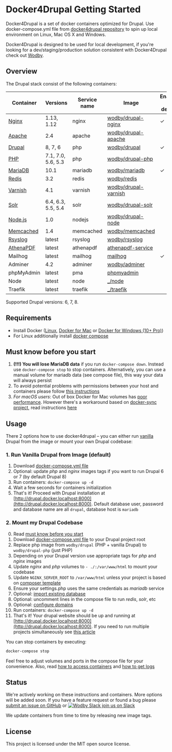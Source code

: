 # Docker4Drupal Getting Started

Docker4Drupal is a set of docker containers optimized for Drupal. Use docker-compose.yml file from [docker4drupal repository](https://github.com/wodby/docker4drupal) to spin up local environment on Linux, Mac OS X and Windows. 

Docker4Drupal is designed to be used for local development, if you're looking for a dev/staging/production solution consistent with Docker4Drupal check out [Wodby](https://wodby.com). 

## Overview

The Drupal stack consist of the following containers:

[wodby/drupal-nginx]: https://github.com/wodby/drupal-nginx
[wodby/drupal-apache]: https://github.com/wodby/drupal-apache
[wodby/drupal]: https://github.com/wodby/drupal
[wodby/drupal-php]: https://github.com/wodby/drupal-php
[wodby/mariadb]: https://github.com/wodby/mariadb
[wodby/redis]: https://github.com/wodby/redis
[wodby/drupal-varnish]: https://github.com/wodby/drupal-varnish
[wodby/drupal-solr]: https://github.com/wodby/drupal-solr
[wodby/drupal-node]: https://github.com/wodby/drupal-node
[wodby/memcached]: https://github.com/wodby/memcached
[wodby/rsyslog]: https://hub.docker.com/r/wodby/rsyslog
[athenapdf-service]: https://hub.docker.com/r/arachnysdocker/athenapdf-service
[mailhog]: https://hub.docker.com/r/mailhog/mailhog
[wodby/adminer]: https://hub.docker.com/r/wodby/adminer
[phpmyadmin]: https://hub.docker.com/r/phpmyadmin/phpmyadmin
[_/node]: https://hub.docker.com/_/node
[_/traefik]: https://hub.docker.com/_/traefik

| Container | Versions | Service name | Image | Enabled by default |
| --------- | -------- | ------------ | ----- | ------------------ |
| [Nginx](containers/nginx.md)         | 1.13, 1.12         | nginx     | [wodby/drupal-nginx]   | ✓ |
| [Apache](containers/apache.md)       | 2.4                | apache    | [wodby/drupal-apache]  |   |
| [Drupal](containers/drupal.md)       | 8, 7, 6            | php       | [wodby/drupal]         | ✓ |
| [PHP](containers/php.md)             | 7.1, 7.0, 5.6, 5.3 | php       | [wodby/drupal-php]     |   |
| [MariaDB](containers/mariadb.md)     | 10.1               | mariadb   | [wodby/mariadb]        | ✓ |
| [Redis](containers/redis.md)         | 3.2                | redis     | [wodby/redis]          |   |
| [Varnish](containers/varnish.md)     | 4.1                | varnish   | [wodby/drupal-varnish] |   |
| [Solr](containers/solr.md)           | 6.4, 6.3, 5.5, 5.4 | solr      | [wodby/drupal-solr]    |   |
| [Node.js](containers/nodejs.md)      | 1.0                | nodejs    | [wodby/drupal-node]    |   |
| [Memcached](containers/memcached.md) | 1.4                | memcached | [wodby/memcached]      |   |
| [Rsyslog](containers/rsyslog)        | latest             | rsyslog   | [wodby/rsyslog]        |   |
| [AthenaPDF](containers/athenapdf.md) | latest             | athenapdf | [athenapdf-service]    |   |
| Mailhog                              | latest             | mailhog   | [mailhog]              | ✓ |
| Adminer                              | 4.2                | adminer   | [wodby/adminer]        |   |
| phpMyAdmin                           | latest             | pma       | [phpmyadmin]           |   |
| Node                                 | latest             | node      | [_/node]               |   |
| Traefik                              | latest             | traefik   | [_/traefik]            |   |

Supported Drupal versions: 6, 7, 8.

## Requirements

* Install Docker ([Linux](https://docs.docker.com/engine/installation), [Docker for Mac](https://docs.docker.com/engine/installation/mac) or [Docker for Windows (10+ Pro)](https://docs.docker.com/engine/installation/windows))
* For Linux additionally install [docker compose](https://docs.docker.com/compose/install)

## Must know before you start

1. **(!!!) You will lose MariaDB data** if you run `docker-compose down`. Instead use `docker-compose stop` to stop containers. Alternatively, you can use a manual volume for mariadb data (see compose file), this way your data will always persist 
2. To avoid potential problems with permissions between your host and containers please follow [this instructions](permissions.md)
3. _For macOS users_: Out of box Docker for Mac volumes has [poor performance](https://github.com/Wodby/docker4drupal/issues/4). However there's a workaround based on [docker-sync project](https://github.com/EugenMayer/docker-sync/), read instructions [here](macos.md)

## Usage 

There 2 options how to use docker4drupal – you can either run [vanilla](https://en.wikipedia.org/wiki/Vanilla_software) Drupal from the image or mount your own Drupal codebase:

### 1. Run Vanilla Drupal from Image (default)

1. Download [docker-compose.yml file](https://github.com/wodby/docker4drupal/blob/master/docker-compose.yml)
2. Optional: update _php_ and _nginx_ images tags if you want to run Drupal 6 or 7 (by default Drupal 8)
3. Run containers: `docker-compose up -d` 
4. Wait a few seconds for containers initialization 
5. That's it! Proceed with Drupal installation at [http://drupal.docker.localhost:8000](http://drupal.docker.localhost:8000). Default database user, password and database name are all `drupal`, database host is `mariadb`

### 2. Mount my Drupal Codebase

0. Read [must know before you start](#must-know-before-you-start) 
1. Download [docker-compose.yml file](https://github.com/wodby/docker4drupal/blob/master/docker-compose.yml) to your Drupal project root
2. Replace php image from `wodby/drupal` (PHP + vanilla Drupal) to `wodby/drupal-php` (just PHP)
3. Depending on your Drupal version use appropriate tags for _php_ and _nginx_ images
4. Update _nginx_ and _php_ volumes to `- ./:/var/www/html` to mount your codebase
4. Update `NGINX_SERVER_ROOT` to `/var/www/html` unless your project is based on [composer template](https://github.com/drupal-composer/drupal-project)
5. Ensure your settings.php uses the same credentials as _mariadb_ service 
6. Optional: [import existing database](containers/mariadb.md#import-existing-database)
7. Optional: uncomment lines in the compose file to run _redis_, _solr_, etc
8. Optional: [configure domains](domains.md)
9. Run containers: `docker-compose up -d`
10. That's it! Your drupal website should be up and running at [http://drupal.docker.localhost:8000](http://drupal.docker.localhost:8000). If you need to run multiple projects simultaneously see [this article](multiple-projects.md)

You can stop containers by executing:
```bash
docker-compose stop
```

Feel free to adjust volumes and ports in the compose file for your convenience. Also, read [how to access containers](access.md) and [how to get logs](logs.md)

## Status

We're actively working on these instructions and containers. More options will be added soon. If you have a feature request or found a bug please [submit an issue on GitHub](https://github.com/wodby/docker4drupal/issues/new) or [![Wodby Slack](https://www.google.com/s2/favicons?domain=www.slack.com) join us on Slack](https://slack.wodby.com/)

We update containers from time to time by releasing new image tags.

## License

This project is licensed under the MIT open source license.
